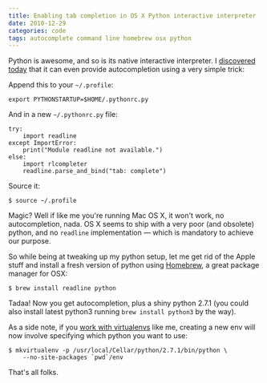 ```yaml
---
title: Enabling tab completion in OS X Python interactive interpreter
date: 2010-12-29
categories: code
tags: autocomplete command line homebrew osx python
---
```


Python is awesome, and so is its native interactive interpreter. I [discovered today](http://sontek.net/tips-and-tricks-for-the-python-interpreter) that it can even provide autocompletion using a very simple trick:

Append this to your `~/.profile`:

    export PYTHONSTARTUP=$HOME/.pythonrc.py

And in a new `~/.pythonrc.py` file:

    try:
        import readline
    except ImportError:
        print("Module readline not available.")
    else:
        import rlcompleter
        readline.parse_and_bind("tab: complete")

Source it:

    $ source ~/.profile

Magic? Well if like me you're running Mac OS X, it won't work, no autocompletion, nada. OS X seems to ship with a very poor (and obsolete) python, and no `readline` implementation — which is mandatory to achieve our purpose.

So while being at tweaking up my python setup, let me get rid of the Apple stuff and install a fresh version of python using [Homebrew](http://mxcl.github.com/homebrew/), a great package manager for OSX:

    $ brew install readline python

Tadaa! Now you get autocompletion, plus a shiny python 2.7.1 (you could also install latest python3 running `brew install python3` by the way).

As a side note, if you [work with virtualenvs](http://blog.akei.com/post/573774396/installer-django-dans-un-environnement-python-virtuel) like me, creating a new env will now involve specifying which python you want to use:

    $ mkvirtualenv -p /usr/local/Cellar/python/2.7.1/bin/python \
        --no-site-packages `pwd`/env

That's all folks.
